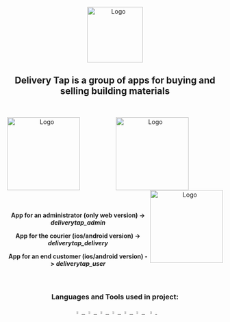 <p align="center">
  <img src="https://github.com/omataresu/DeliveryTap/blob/main/GITimages/DeliveryTap.png?raw=true" alt="Logo" height=130/>
</p>



<h2 align="center">
 <b>Delivery Tap is a group of apps for buying and selling building materials</b>
</h2>
</br>
<p align="center">
<img src="https://github.com/omataresu/DeliveryTap/blob/main/GITimages/DeliveryTap4.png?raw=true" align="left" alt="Logo" height=170/>
<img src="https://github.com/omataresu/DeliveryTap/blob/main/GITimages/DeliveryTap5.png?raw=true" align="center" alt="Logo" height=170/>
<img src="https://github.com/omataresu/DeliveryTap/blob/main/GITimages/DeliveryTap6.png?raw=true" align="right" alt="Logo" height=170/>
</p>
</br>
<h4 align="center">

  **App for an administrator** (only web version) **->** *deliverytap_admin*

  **App for the courier** (ios/android version) **->** *deliverytap_delivery*

  **App for an end customer** (ios/android version) **->** *deliverytap_user*
</h4>

</br>

<h3 align="center"><b>Languages and Tools used in project:</b> </h3>
<p align="center"> 
  <a href="https://flutter.dev/" target="_blank"> <img width="4%" src="https://user-images.githubusercontent.com/51419598/152648731-567997ec-ac1c-4a9c-a816-a1fb1882abbe.png"/>&nbsp; </a>
  <a href="https://dart.dev/" target="_blank"> <img width="4%"src="https://img.icons8.com/color/480/dart.png"/>&nbsp; </a>
  <a href="https://firebase.google.com/" target="_blank"> <img width="4%" src="https://cdn4.iconfinder.com/data/icons/google-i-o-2016/512/google_firebase-2-512.png"/>&nbsp; </a> 
  <a href="https://www.adobe.com/products/photoshop.html" target="_blank"> <img width="4%" src="https://upload.wikimedia.org/wikipedia/commons/thumb/a/af/Adobe_Photoshop_CC_icon.svg/1200px-Adobe_Photoshop_CC_icon.svg.png"/>&nbsp; </a> 
  <a href="https://www.adobe.com/products/premiere.html" target="_blank"> <img width="4%" src="https://upload.wikimedia.org/wikipedia/commons/thumb/2/24/Adobe-premiere-pro-cc-1430-vector-svg-.svg/200px-Adobe-premiere-pro-cc-1430-vector-svg-.svg.png"/>&nbsp; </a> 
  <a href="https://www.figma.com/" target="_blank"> <img width="4%" src="https://play-lh.googleusercontent.com/efwNlvQ3pch_-hZ9xeHf6YF-f_rHzQQo21IVevPLOxpzSVfxuVKom2_7C6axFbC-3rU"/> &nbsp;</a> 
  <a href="https://code.visualstudio.com/" target="_blank"> <img width="4%" src="https://upload.wikimedia.org/wikipedia/commons/thumb/9/9a/Visual_Studio_Code_1.35_icon.svg/1200px-Visual_Studio_Code_1.35_icon.svg.png"/>&nbsp; </a> 
</p>

